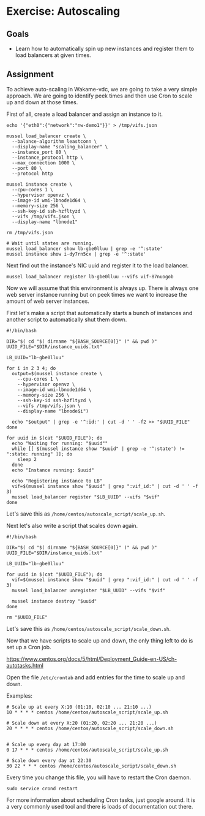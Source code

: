 # Exercise: Autoscaling

## Goals

* Learn how to automatically spin up new instances and register them to load balancers at given times.

## Assignment

To achieve auto-scaling in Wakame-vdc, we are going to take a very simple approach. We are going to identify peek times and then use Cron to scale up and down at those times.

First of all, create a load balancer and assign an instance to it.

```
echo '{"eth0":{"network":"nw-demo1"}}' > /tmp/vifs.json

mussel load_balancer create \
  --balance-algorithm leastconn \
  --display-name "scaling_balancer" \
  --instance_port 80 \
  --instance_protocol http \
  --max_connection 1000 \
  --port 80 \
  --protocol http

mussel instance create \
  --cpu-cores 1 \
  --hypervisor openvz \
  --image-id wmi-lbnode1d64 \
  --memory-size 256 \
  --ssh-key-id ssh-hzfltyzd \
  --vifs /tmp/vifs.json \
  --display-name "lbnode1"

rm /tmp/vifs.json

# Wait until states are running.
mussel load_balancer show lb-gbe0lluu | grep -e '^:state'
mussel instance show i-dy7rn5cx | grep -e '^:state'
```

Next find out the instance's NIC uuid and register it to the load balancer.

```
mussel load_balancer register lb-gbe0lluu --vifs vif-87nuogob
```

Now we will assume that this environment is always up. There is always one web server instance running but on peek times we want to increase the amount of web server instances.

First let's make a script that automatically starts a bunch of instances and another script to automatically shut them down.

```
#!/bin/bash

DIR="$( cd "$( dirname "${BASH_SOURCE[0]}" )" && pwd )"
UUID_FILE="$DIR/instance_uuids.txt"

LB_UUID="lb-gbe0lluu"

for i in 2 3 4; do
  output=$(mussel instance create \
    --cpu-cores 1 \
    --hypervisor openvz \
    --image-id wmi-lbnode1d64 \
    --memory-size 256 \
    --ssh-key-id ssh-hzfltyzd \
    --vifs /tmp/vifs.json \
    --display-name "lbnode$i")

  echo "$output" | grep -e '^:id:' | cut -d ' ' -f2 >> "$UUID_FILE"
done

for uuid in $(cat "$UUID_FILE"); do
  echo "Waiting for running: "$uuid""
  while [[ $(mussel instance show "$uuid" | grep -e '^:state') != ":state: running" ]]; do
    sleep 2
  done
  echo "Instance running: $uuid"

  echo "Registering instance to LB"
  vif=$(mussel instance show "$uuid" | grep ":vif_id:" | cut -d ' ' -f 3)
  mussel load_balancer register "$LB_UUID" --vifs "$vif"
done
```

Let's save this as `/home/centos/autoscale_script/scale_up.sh`.

Next let's also write a script that scales down again.

```
#!/bin/bash

DIR="$( cd "$( dirname "${BASH_SOURCE[0]}" )" && pwd )"
UUID_FILE="$DIR/instance_uuids.txt"

LB_UUID="lb-gbe0lluu"

for uuid in $(cat "$UUID_FILE"); do
  vif=$(mussel instance show "$uuid" | grep ":vif_id:" | cut -d ' ' -f 3)
  mussel load_balancer unregister "$LB_UUID" --vifs "$vif"

  mussel instance destroy "$uuid"
done

rm "$UUID_FILE"
```

Let's save this as `/home/centos/autoscale_script/scale_down.sh`.

Now that we have scripts to scale up and down, the only thing left to do is set up a Cron job.

https://www.centos.org/docs/5/html/Deployment_Guide-en-US/ch-autotasks.html

Open the file `/etc/crontab` and add entries for the time to scale up and down.

Examples:

```
# Scale up at every X:10 (01:10, 02:10 ... 21:10 ...)
10 * * * * centos /home/centos/autoscale_script/scale_up.sh

# Scale down at every X:20 (01:20, 02:20 ... 21:20 ...)
20 * * * * centos /home/centos/autoscale_script/scale_down.sh


# Scale up every day at 17:00
0 17 * * * centos /home/centos/autoscale_script/scale_up.sh

# Scale down every day at 22:30
30 22 * * * centos /home/centos/autoscale_script/scale_down.sh
```

Every time you change this file, you will have to restart the Cron daemon.

```
sudo service crond restart
```

For more information about scheduling Cron tasks, just google around. It is a very commonly used tool and there is loads of documentation out there.
